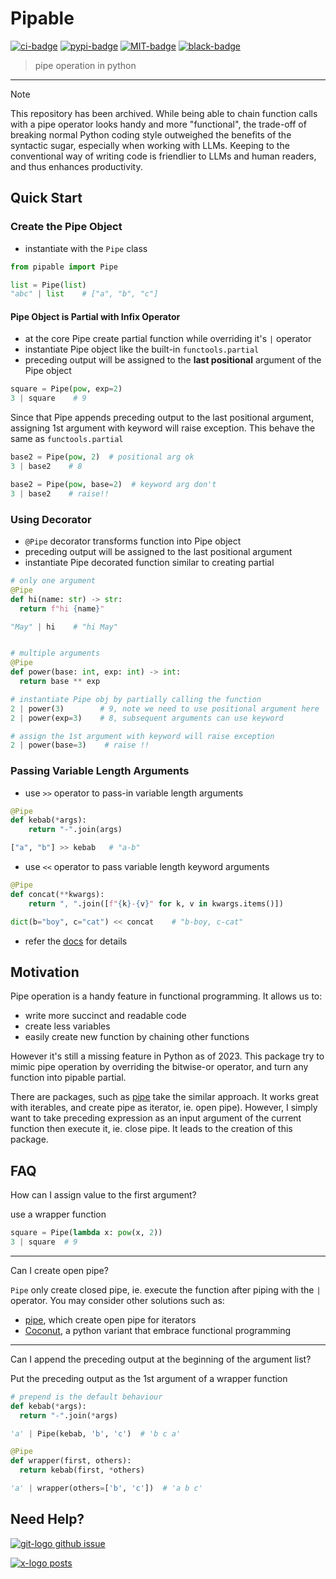 # Pipable

[![ci-badge]][ci-url] [![pypi-badge]][pypi-url] [![MIT-badge]][MIT-url] [![black-badge]][black-url]

> pipe operation in python

---

> [!NOTE]
> This repository has been archived. While being able to chain function calls with a pipe operator looks handy and more "functional", the trade-off of breaking normal Python coding style outweighed the benefits of the syntactic sugar, especially when working with LLMs. Keeping to the conventional way of writing code is friendlier to LLMs and human readers, and thus enhances productivity.

## Quick Start

### Create the Pipe Object

- instantiate with the `Pipe` class

```python
from pipable import Pipe

list = Pipe(list)
"abc" | list    # ["a", "b", "c"]
```

#### Pipe Object is Partial with Infix Operator

- at the core Pipe create partial function while overriding it's `|` operator
- instantiate Pipe object like the built-in `functools.partial`
- preceding output will be assigned to the **last positional** argument of the Pipe object

```python
square = Pipe(pow, exp=2)
3 | square    # 9
```

Since that Pipe appends preceding output to the last positional argument,
assigning 1st argument with keyword will raise exception.
This behave the same as `functools.partial`

```python
base2 = Pipe(pow, 2)  # positional arg ok
3 | base2    # 8

base2 = Pipe(pow, base=2)  # keyword arg don't
3 | base2    # raise!!
```

### Using Decorator

- `@Pipe` decorator transforms function into Pipe object
- preceding output will be assigned to the last positional argument
- instantiate Pipe decorated function similar to creating partial

```python
# only one argument
@Pipe
def hi(name: str) -> str:
  return f"hi {name}"

"May" | hi    # "hi May"


# multiple arguments
@Pipe
def power(base: int, exp: int) -> int:
  return base ** exp

# instantiate Pipe obj by partially calling the function
2 | power(3)        # 9, note we need to use positional argument here
2 | power(exp=3)    # 8, subsequent arguments can use keyword

# assign the 1st argument with keyword will raise exception
2 | power(base=3)    # raise !!
```

### Passing Variable Length Arguments

- use `>>` operator to pass-in variable length arguments

```python
@Pipe
def kebab(*args):
    return "-".join(args)

["a", "b"] >> kebab   # "a-b"
```

- use `<<` operator to pass variable length keyword arguments

```python
@Pipe
def concat(**kwargs):
    return ", ".join([f"{k}-{v}" for k, v in kwargs.items()])

dict(b="boy", c="cat") << concat    # "b-boy, c-cat"
```

- refer the [docs](https://hoishing.github.io/pipable/reference) for details

## Motivation

Pipe operation is a handy feature in functional programming. It allows us to:

- write more succinct and readable code
- create less variables
- easily create new function by chaining other functions

However it's still a missing feature in Python as of 2023. This package try to mimic pipe operation by overriding the bitwise-or operator, and turn any function into pipable partial.

There are packages, such as [pipe] take the similar approach. It works great with iterables, and create pipe as iterator, ie. open pipe). However, I simply want to take preceding expression as an input argument of the current function then execute it, ie. close pipe. It leads to the creation of this package.

## FAQ

How can I assign value to the first argument?
  
use a wrapper function

```python
square = Pipe(lambda x: pow(x, 2))
3 | square  # 9
```

---

Can I create open pipe?

`Pipe` only create closed pipe, ie. execute the function after piping with the `|` operator. You may consider other solutions such as:

- [pipe], which create open pipe for iterators
- [Coconut], a python variant that embrace functional programming

---

Can I append the preceding output at the beginning of the argument list?

Put the preceding output as the 1st argument of a wrapper function

```python
# prepend is the default behaviour
def kebab(*args):
  return "-".join(*args)

'a' | Pipe(kebab, 'b', 'c')  # 'b c a'

@Pipe
def wrapper(first, others):
  return kebab(first, *others)

'a' | wrapper(others=['b', 'c'])  # 'a b c'
```

## Need Help?

[![git-logo] github issue][github issue]

[![x-logo] posts][x-post]

[black-badge]: https://img.shields.io/badge/code%20style-black-000000.svg
[black-url]: https://github.com/psf/black
[ci-badge]: https://github.com/hoishing/pipable/actions/workflows/ci.yml/badge.svg
[ci-url]: https://github.com/hoishing/pipable/actions/workflows/ci.yml
[Coconut]: https://github.com/evhub/coconut
[git-logo]: https://api.iconify.design/bi/github.svg?color=%236FD886&width=20
[github issue]: https://github.com/hoishing/pipable/issues
[MIT-badge]: https://img.shields.io/github/license/hoishing/pipable
[MIT-url]: https://opensource.org/licenses/MIT
[pipe]: https://pypi.org/project/pipe
[pypi-badge]: https://img.shields.io/pypi/v/pipable
[pypi-url]: https://pypi.org/project/pipable/
[x-logo]: https://api.iconify.design/ri:twitter-x-fill.svg?width=20&color=DarkGray
[x-post]: https://x.com/hoishing
